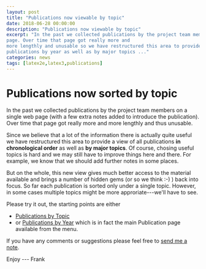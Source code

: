 ```yaml
---
layout: post
title: "Publications now viewable by topic"
date: 2018-06-28 00:00:00
description: "Publications now viewable by topic"
excerpt: "In the past we collected publications by the project team members on a single web 
page. Over time that page got really more and
more lengthly and unusable so we have restructured this area to provide a view of all
publications by year as well as by major topics ..."
categories: news
tags: [latex2e,latex3,publications]
---
```


# Publications now sorted by topic

In the past we collected publications by the project team members on a
single web page (with a few extra notes added to introduce the
publication). Over time that page got really more and more lengthly
and thus unusable.

Since we believe that a lot of the information there is actually quite
useful we have restructured this area to provide a view of all
publications **in chronological order** as well as **by major
topics**. Of course, chosing useful topics is hard and we may still
have to improve things here and there. For example, we know that we
should add further notes in some places.

But on the whole, this new view gives much better access to the
material available and brings a number of hidden gems (or so we think
:-) ) back into focus. So far each publication is sorted only under a
single topic. However, in some cases multiple topics might be more
approriate---we'll have to see.

Please try it out, the starting points are either

 - [Publications by Topic]({{site.baseurl}}/publications/indexbytopic)
 - or [Publications by Year]({{site.baseurl}}/publications/) which is
   in fact the main Publication page available from the menu.


If you have any comments or suggestions please feel free to [send me a
note]({{site.baseurl}}/about/team/#frank-mittelbach).

Enjoy --- Frank
